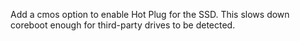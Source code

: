 Add a cmos option to enable Hot Plug for the SSD. This slows
down coreboot enough for third-party drives to be detected.

